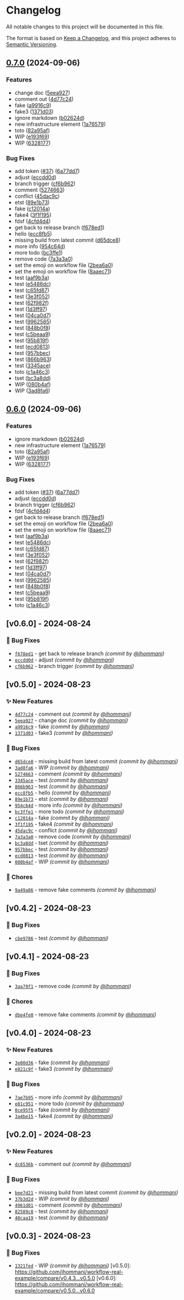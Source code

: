 # Changelog
All notable changes to this project will be documented in this file.

The format is based on [Keep a Changelog](https://keepachangelog.com/en/1.0.0/),
and this project adheres to [Semantic Versioning](https://semver.org/spec/v2.0.0.html).

## [0.7.0](https://github.com/ihommani/workflow-real-example/compare/v0.6.0...v0.7.0) (2024-09-06)


### Features

* change doc ([5eea927](https://github.com/ihommani/workflow-real-example/commit/5eea927041f9ecb85b6b1e49cc25950afb5fc337))
* comment out ([4d77c24](https://github.com/ihommani/workflow-real-example/commit/4d77c243d611cbe89b9886ae3a1178937d8fee9f))
* fake ([a9916c9](https://github.com/ihommani/workflow-real-example/commit/a9916c946956ea05d65c79ca163656d16d891dba))
* fake3 ([1371d03](https://github.com/ihommani/workflow-real-example/commit/1371d036c4810343e73a2ebc09a863ba44929c71))
* ignore markdown ([b02624d](https://github.com/ihommani/workflow-real-example/commit/b02624d992b0ccbf31ed43c2d2d1e24f212db6dd))
* new infrastructure element ([1a76579](https://github.com/ihommani/workflow-real-example/commit/1a765795a42670073278af6c53e2ff58412dc23b))
* toto ([82a95af](https://github.com/ihommani/workflow-real-example/commit/82a95af7e2978daf84fdccf6d18d4f06de6f8284))
* WIP ([e193f69](https://github.com/ihommani/workflow-real-example/commit/e193f6924e2148594a8fca6abad50dde1953f620))
* WIP ([6328177](https://github.com/ihommani/workflow-real-example/commit/6328177942dd1f9b162b43e11a2a38661cf2de94))


### Bug Fixes

* add token ([#37](https://github.com/ihommani/workflow-real-example/issues/37)) ([6a77dd7](https://github.com/ihommani/workflow-real-example/commit/6a77dd7cfb07197447b86793db328508b93c89a5))
* adjust ([eccdd0d](https://github.com/ihommani/workflow-real-example/commit/eccdd0da984579ec77f959d3827967d51261d739))
* branch trigger ([cf6b962](https://github.com/ihommani/workflow-real-example/commit/cf6b9628625027623bf949db4487c4d9c0157a97))
* comment ([5274663](https://github.com/ihommani/workflow-real-example/commit/527466395e4ee3aa130af4558520b736506d7078))
* conflict ([45dac9c](https://github.com/ihommani/workflow-real-example/commit/45dac9cce59639c8bc75ce54c23840edd55eb8e9))
* etst ([89e1b73](https://github.com/ihommani/workflow-real-example/commit/89e1b738ea5b99504775fb4bfe243c8cdd3db377))
* fake ([c12014a](https://github.com/ihommani/workflow-real-example/commit/c12014af456d4d11bd2eccab8a9591b4a426c3ee))
* fake4 ([3f1f195](https://github.com/ihommani/workflow-real-example/commit/3f1f1953b1c014c3cbe1c91c5906bc6dbd914e90))
* fdsf ([4cfd4d4](https://github.com/ihommani/workflow-real-example/commit/4cfd4d45f5e6458417631fcc8973de4f195ef106))
* get back to release branch ([f678ed1](https://github.com/ihommani/workflow-real-example/commit/f678ed1ed16dc44f64c7328c1ecc24ebb2d2702d))
* hello ([ecc8fb5](https://github.com/ihommani/workflow-real-example/commit/ecc8fb50fd7641f96e15a66cadd370197d00caef))
* missing build from latest commit ([d65dce8](https://github.com/ihommani/workflow-real-example/commit/d65dce8a00854d94c92058fed00e23a921eb45ad))
* more info ([954c64d](https://github.com/ihommani/workflow-real-example/commit/954c64dad69d1d202418c9660e510d20f7567f31))
* more todo ([bc3ffe1](https://github.com/ihommani/workflow-real-example/commit/bc3ffe1008a526d5cb1410a9124006ed9b08fbd4))
* remove code ([7a3a3a0](https://github.com/ihommani/workflow-real-example/commit/7a3a3a0d3318bc80532290a2cdaaec61790419d4))
* set the emoji on workflow file ([2bea6a0](https://github.com/ihommani/workflow-real-example/commit/2bea6a00936cbe7426053691ad1395a320fc6da5))
* set the emoji on workflow file ([8aaec71](https://github.com/ihommani/workflow-real-example/commit/8aaec718ba9be740d373ebc287d3ac3e94931514))
* test ([aaf9b3a](https://github.com/ihommani/workflow-real-example/commit/aaf9b3a793bfc20db8bf780d4296cc9ad464de15))
* test ([e5486dc](https://github.com/ihommani/workflow-real-example/commit/e5486dceaff8f8a1aed73ac170b86a950c3a8e7f))
* test ([c65fd87](https://github.com/ihommani/workflow-real-example/commit/c65fd87c4875f0d157ef88dfc2b8c83b9433891f))
* test ([3e3f052](https://github.com/ihommani/workflow-real-example/commit/3e3f0520511f4b3731a1b4ac5f789924b3ea644f))
* test ([62f982f](https://github.com/ihommani/workflow-real-example/commit/62f982f56ac5d9336f562fb697322c136e2c250b))
* test ([1d3ff97](https://github.com/ihommani/workflow-real-example/commit/1d3ff97580fa457257a488115c253783eea9b072))
* test ([04ca0d7](https://github.com/ihommani/workflow-real-example/commit/04ca0d71f8905bd562d2dd874f5b4407a01f372c))
* test ([9962585](https://github.com/ihommani/workflow-real-example/commit/996258577f0ad1f000db65324db5ea3596c78685))
* test ([848b0f8](https://github.com/ihommani/workflow-real-example/commit/848b0f82bbffc3867e7632aa7e5aace05e6b1a16))
* test ([c5beaa9](https://github.com/ihommani/workflow-real-example/commit/c5beaa9331bbafe8b626bc705e95411eab124e81))
* test ([95b819f](https://github.com/ihommani/workflow-real-example/commit/95b819f2dd2816e3535bb0697c70177d1f37b2c4))
* test ([ecd0813](https://github.com/ihommani/workflow-real-example/commit/ecd08135ea63c9d73776b564690c148557cd5d20))
* test ([957bbec](https://github.com/ihommani/workflow-real-example/commit/957bbec3aff53c968eca23c1ab2b1d365d483575))
* test ([866b963](https://github.com/ihommani/workflow-real-example/commit/866b96342b980e1ab29fc91d00275c3105b36141))
* test ([3345ace](https://github.com/ihommani/workflow-real-example/commit/3345ace5a7039ad6552b1140942b8fee8ca006d4))
* toto ([c1a46c3](https://github.com/ihommani/workflow-real-example/commit/c1a46c33f506935e914eb5847ab28d5c36ae363a))
* tset ([bc3a8dd](https://github.com/ihommani/workflow-real-example/commit/bc3a8dd010da57de64dd11f2e981f6116713906e))
* WIP ([080b4af](https://github.com/ihommani/workflow-real-example/commit/080b4af900804a6ec40897d6a3099204474a5c7b))
* WIP ([3ad8fa6](https://github.com/ihommani/workflow-real-example/commit/3ad8fa6b758e5c569c511066f612879cf50a5eaa))

## [0.6.0](https://github.com/ihommani/workflow-real-example/compare/v0.5.0...v0.6.0) (2024-09-06)


### Features

* ignore markdown ([b02624d](https://github.com/ihommani/workflow-real-example/commit/b02624d992b0ccbf31ed43c2d2d1e24f212db6dd))
* new infrastructure element ([1a76579](https://github.com/ihommani/workflow-real-example/commit/1a765795a42670073278af6c53e2ff58412dc23b))
* toto ([82a95af](https://github.com/ihommani/workflow-real-example/commit/82a95af7e2978daf84fdccf6d18d4f06de6f8284))
* WIP ([e193f69](https://github.com/ihommani/workflow-real-example/commit/e193f6924e2148594a8fca6abad50dde1953f620))
* WIP ([6328177](https://github.com/ihommani/workflow-real-example/commit/6328177942dd1f9b162b43e11a2a38661cf2de94))


### Bug Fixes

* add token ([#37](https://github.com/ihommani/workflow-real-example/issues/37)) ([6a77dd7](https://github.com/ihommani/workflow-real-example/commit/6a77dd7cfb07197447b86793db328508b93c89a5))
* adjust ([eccdd0d](https://github.com/ihommani/workflow-real-example/commit/eccdd0da984579ec77f959d3827967d51261d739))
* branch trigger ([cf6b962](https://github.com/ihommani/workflow-real-example/commit/cf6b9628625027623bf949db4487c4d9c0157a97))
* fdsf ([4cfd4d4](https://github.com/ihommani/workflow-real-example/commit/4cfd4d45f5e6458417631fcc8973de4f195ef106))
* get back to release branch ([f678ed1](https://github.com/ihommani/workflow-real-example/commit/f678ed1ed16dc44f64c7328c1ecc24ebb2d2702d))
* set the emoji on workflow file ([2bea6a0](https://github.com/ihommani/workflow-real-example/commit/2bea6a00936cbe7426053691ad1395a320fc6da5))
* set the emoji on workflow file ([8aaec71](https://github.com/ihommani/workflow-real-example/commit/8aaec718ba9be740d373ebc287d3ac3e94931514))
* test ([aaf9b3a](https://github.com/ihommani/workflow-real-example/commit/aaf9b3a793bfc20db8bf780d4296cc9ad464de15))
* test ([e5486dc](https://github.com/ihommani/workflow-real-example/commit/e5486dceaff8f8a1aed73ac170b86a950c3a8e7f))
* test ([c65fd87](https://github.com/ihommani/workflow-real-example/commit/c65fd87c4875f0d157ef88dfc2b8c83b9433891f))
* test ([3e3f052](https://github.com/ihommani/workflow-real-example/commit/3e3f0520511f4b3731a1b4ac5f789924b3ea644f))
* test ([62f982f](https://github.com/ihommani/workflow-real-example/commit/62f982f56ac5d9336f562fb697322c136e2c250b))
* test ([1d3ff97](https://github.com/ihommani/workflow-real-example/commit/1d3ff97580fa457257a488115c253783eea9b072))
* test ([04ca0d7](https://github.com/ihommani/workflow-real-example/commit/04ca0d71f8905bd562d2dd874f5b4407a01f372c))
* test ([9962585](https://github.com/ihommani/workflow-real-example/commit/996258577f0ad1f000db65324db5ea3596c78685))
* test ([848b0f8](https://github.com/ihommani/workflow-real-example/commit/848b0f82bbffc3867e7632aa7e5aace05e6b1a16))
* test ([c5beaa9](https://github.com/ihommani/workflow-real-example/commit/c5beaa9331bbafe8b626bc705e95411eab124e81))
* test ([95b819f](https://github.com/ihommani/workflow-real-example/commit/95b819f2dd2816e3535bb0697c70177d1f37b2c4))
* toto ([c1a46c3](https://github.com/ihommani/workflow-real-example/commit/c1a46c33f506935e914eb5847ab28d5c36ae363a))

## [v0.6.0] - 2024-08-24
### :bug: Bug Fixes
- [`f678ed1`](https://github.com/ihommani/workflow-real-example/commit/f678ed1ed16dc44f64c7328c1ecc24ebb2d2702d) - get back to release branch *(commit by [@ihommani](https://github.com/ihommani))*
- [`eccdd0d`](https://github.com/ihommani/workflow-real-example/commit/eccdd0da984579ec77f959d3827967d51261d739) - adjust *(commit by [@ihommani](https://github.com/ihommani))*
- [`cf6b962`](https://github.com/ihommani/workflow-real-example/commit/cf6b9628625027623bf949db4487c4d9c0157a97) - branch trigger *(commit by [@ihommani](https://github.com/ihommani))*


## [v0.5.0] - 2024-08-23
### :sparkles: New Features
- [`4d77c24`](https://github.com/ihommani/workflow-real-example/commit/4d77c243d611cbe89b9886ae3a1178937d8fee9f) - comment out *(commit by [@ihommani](https://github.com/ihommani))*
- [`5eea927`](https://github.com/ihommani/workflow-real-example/commit/5eea927041f9ecb85b6b1e49cc25950afb5fc337) - change doc *(commit by [@ihommani](https://github.com/ihommani))*
- [`a9916c9`](https://github.com/ihommani/workflow-real-example/commit/a9916c946956ea05d65c79ca163656d16d891dba) - fake *(commit by [@ihommani](https://github.com/ihommani))*
- [`1371d03`](https://github.com/ihommani/workflow-real-example/commit/1371d036c4810343e73a2ebc09a863ba44929c71) - fake3 *(commit by [@ihommani](https://github.com/ihommani))*

### :bug: Bug Fixes
- [`d65dce8`](https://github.com/ihommani/workflow-real-example/commit/d65dce8a00854d94c92058fed00e23a921eb45ad) - missing build from latest commit *(commit by [@ihommani](https://github.com/ihommani))*
- [`3ad8fa6`](https://github.com/ihommani/workflow-real-example/commit/3ad8fa6b758e5c569c511066f612879cf50a5eaa) - WIP *(commit by [@ihommani](https://github.com/ihommani))*
- [`5274663`](https://github.com/ihommani/workflow-real-example/commit/527466395e4ee3aa130af4558520b736506d7078) - comment *(commit by [@ihommani](https://github.com/ihommani))*
- [`3345ace`](https://github.com/ihommani/workflow-real-example/commit/3345ace5a7039ad6552b1140942b8fee8ca006d4) - test *(commit by [@ihommani](https://github.com/ihommani))*
- [`866b963`](https://github.com/ihommani/workflow-real-example/commit/866b96342b980e1ab29fc91d00275c3105b36141) - test *(commit by [@ihommani](https://github.com/ihommani))*
- [`ecc8fb5`](https://github.com/ihommani/workflow-real-example/commit/ecc8fb50fd7641f96e15a66cadd370197d00caef) - hello *(commit by [@ihommani](https://github.com/ihommani))*
- [`89e1b73`](https://github.com/ihommani/workflow-real-example/commit/89e1b738ea5b99504775fb4bfe243c8cdd3db377) - etst *(commit by [@ihommani](https://github.com/ihommani))*
- [`954c64d`](https://github.com/ihommani/workflow-real-example/commit/954c64dad69d1d202418c9660e510d20f7567f31) - more info *(commit by [@ihommani](https://github.com/ihommani))*
- [`bc3ffe1`](https://github.com/ihommani/workflow-real-example/commit/bc3ffe1008a526d5cb1410a9124006ed9b08fbd4) - more todo *(commit by [@ihommani](https://github.com/ihommani))*
- [`c12014a`](https://github.com/ihommani/workflow-real-example/commit/c12014af456d4d11bd2eccab8a9591b4a426c3ee) - fake *(commit by [@ihommani](https://github.com/ihommani))*
- [`3f1f195`](https://github.com/ihommani/workflow-real-example/commit/3f1f1953b1c014c3cbe1c91c5906bc6dbd914e90) - fake4 *(commit by [@ihommani](https://github.com/ihommani))*
- [`45dac9c`](https://github.com/ihommani/workflow-real-example/commit/45dac9cce59639c8bc75ce54c23840edd55eb8e9) - conflict *(commit by [@ihommani](https://github.com/ihommani))*
- [`7a3a3a0`](https://github.com/ihommani/workflow-real-example/commit/7a3a3a0d3318bc80532290a2cdaaec61790419d4) - remove code *(commit by [@ihommani](https://github.com/ihommani))*
- [`bc3a8dd`](https://github.com/ihommani/workflow-real-example/commit/bc3a8dd010da57de64dd11f2e981f6116713906e) - tset *(commit by [@ihommani](https://github.com/ihommani))*
- [`957bbec`](https://github.com/ihommani/workflow-real-example/commit/957bbec3aff53c968eca23c1ab2b1d365d483575) - test *(commit by [@ihommani](https://github.com/ihommani))*
- [`ecd0813`](https://github.com/ihommani/workflow-real-example/commit/ecd08135ea63c9d73776b564690c148557cd5d20) - test *(commit by [@ihommani](https://github.com/ihommani))*
- [`080b4af`](https://github.com/ihommani/workflow-real-example/commit/080b4af900804a6ec40897d6a3099204474a5c7b) - WIP *(commit by [@ihommani](https://github.com/ihommani))*

### :wrench: Chores
- [`9a49a86`](https://github.com/ihommani/workflow-real-example/commit/9a49a863f7c1a3666640caf5e18ac383b15a9821) - remove fake comments *(commit by [@ihommani](https://github.com/ihommani))*


## [v0.4.2] - 2024-08-23
### :bug: Bug Fixes
- [`cbe9786`](https://github.com/ihommani/workflow-real-example/commit/cbe97869e1064bb09ec746a7ff3e1c0495f0e567) - test *(commit by [@ihommani](https://github.com/ihommani))*


## [v0.4.1] - 2024-08-23
### :bug: Bug Fixes
- [`3aa79f1`](https://github.com/ihommani/workflow-real-example/commit/3aa79f11eca32848ef3e73bf1ba32c52ebaeeec2) - remove code *(commit by [@ihommani](https://github.com/ihommani))*

### :wrench: Chores
- [`dbe4fe0`](https://github.com/ihommani/workflow-real-example/commit/dbe4fe0d6f65d833af27295b1c0d0c799f4fde81) - remove fake comments *(commit by [@ihommani](https://github.com/ihommani))*


## [v0.4.0] - 2024-08-23
### :sparkles: New Features
- [`3e00d36`](https://github.com/ihommani/workflow-real-example/commit/3e00d36ae26351e6861da8dd86c89d8fb44eb80f) - fake *(commit by [@ihommani](https://github.com/ihommani))*
- [`e821c9f`](https://github.com/ihommani/workflow-real-example/commit/e821c9fdf2260ae2bba4e1b058f22db4be24e1a2) - fake3 *(commit by [@ihommani](https://github.com/ihommani))*

### :bug: Bug Fixes
- [`7ae7b95`](https://github.com/ihommani/workflow-real-example/commit/7ae7b95d967c4b473c50f8d0d438f64beca433b9) - more info *(commit by [@ihommani](https://github.com/ihommani))*
- [`e81c951`](https://github.com/ihommani/workflow-real-example/commit/e81c951bc6d7b0fa821c2f719cafcb82cd566853) - more todo *(commit by [@ihommani](https://github.com/ihommani))*
- [`0ce95f5`](https://github.com/ihommani/workflow-real-example/commit/0ce95f57c205850c1ad6f876ac0b8ecb3d752d7d) - fake *(commit by [@ihommani](https://github.com/ihommani))*
- [`3a4be15`](https://github.com/ihommani/workflow-real-example/commit/3a4be15b2946572db0ea6b983d2cb1564c59b03b) - fake4 *(commit by [@ihommani](https://github.com/ihommani))*


## [v0.2.0] - 2024-08-23
### :sparkles: New Features
- [`dc6536b`](https://github.com/ihommani/workflow-real-example/commit/dc6536bf188539d761c7b789a6c37f28e88a2e6c) - comment out *(commit by [@ihommani](https://github.com/ihommani))*

### :bug: Bug Fixes
- [`bee7d21`](https://github.com/ihommani/workflow-real-example/commit/bee7d215de06f15bc8999d65681235977e96ccc8) - missing build from latest commit *(commit by [@ihommani](https://github.com/ihommani))*
- [`37b3d2d`](https://github.com/ihommani/workflow-real-example/commit/37b3d2d97214d2e25da81fa3631cb09e9d2fca20) - WIP *(commit by [@ihommani](https://github.com/ihommani))*
- [`4961d01`](https://github.com/ihommani/workflow-real-example/commit/4961d01b376b910a867a3ef42555566e4fb6ebf1) - comment *(commit by [@ihommani](https://github.com/ihommani))*
- [`82589c8`](https://github.com/ihommani/workflow-real-example/commit/82589c868d7ea15d41aadebebe0a04cd85858c36) - test *(commit by [@ihommani](https://github.com/ihommani))*
- [`40caa19`](https://github.com/ihommani/workflow-real-example/commit/40caa19c284416ed36ce01fcfc36f810ee437088) - test *(commit by [@ihommani](https://github.com/ihommani))*


## [v0.0.3] - 2024-08-23
### :bug: Bug Fixes
- [`1321fed`](https://github.com/ihommani/workflow-real-example/commit/1321fedbb9032679831a7f3dfd3ed0cc36e5a302) - WIP *(commit by [@ihommani](https://github.com/ihommani))*
[v0.5.0]: https://github.com/ihommani/workflow-real-example/compare/v0.4.3...v0.5.0
[v0.6.0]: https://github.com/ihommani/workflow-real-example/compare/v0.5.0...v0.6.0
